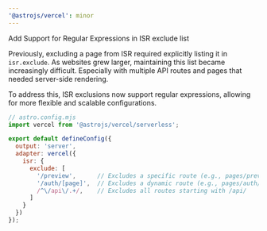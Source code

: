```yaml
---
'@astrojs/vercel': minor
---
```


Add Support for Regular Expressions in ISR exclude list

Previously, excluding a page from ISR required explicitly listing it in `isr.exclude`. As websites grew larger, maintaining this list became increasingly difficult. Especially with multiple API routes and pages that needed server-side rendering.

To address this, ISR exclusions now support regular expressions, allowing for more flexible and scalable configurations.

```js
// astro.config.mjs
import vercel from '@astrojs/vercel/serverless';

export default defineConfig({
  output: 'server',
  adapter: vercel({
    isr: {
      exclude: [
        '/preview',      // Excludes a specific route (e.g., pages/preview.astro)
        '/auth/[page]',  // Excludes a dynamic route (e.g., pages/auth/[page].astro)
        /^\/api\/.+/,    // Excludes all routes starting with /api/
      ]
    }
  })
});
```
